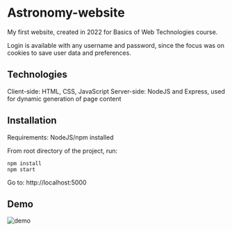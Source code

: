 # Astronomy-website

My first website, created in 2022 for Basics of Web Technologies course.

Login is available with any username and password, since the focus was on cookies to save user data and preferences.

## Technologies

Client-side: HTML, CSS, JavaScript
Server-side: NodeJS and Express, used for dynamic generation of page content

## Installation

Requirements: NodeJS/npm installed

From root directory of the project, run:

```
npm install
npm start
```

Go to: http://localhost:5000

## Demo

![demo](./demo.gif)
